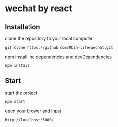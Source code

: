 wechat by react
====================

## Installation

clone the repository to your local computer
```
git clone https://github.com/Rbin-life/wechat.git
```
npm install the dependencies and devDependencies
```
npm install
```
## Start

start the project
```
npm start
```
open your brower and input
```
http://localhost:5000/
```


